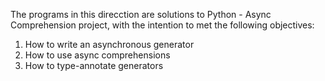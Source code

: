 The programs in this direcction are solutions to Python - Async Comprehension project, with the intention to met the following objectives:

1. How to write an asynchronous generator
2. How to use async comprehensions
3. How to type-annotate generators
